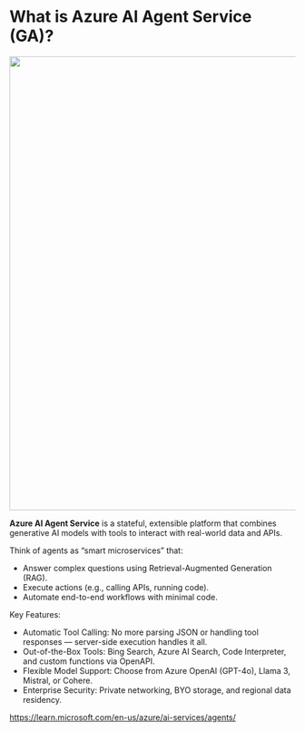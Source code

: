 # What is Azure AI Agent Service (GA)?
<img src="https://learn.microsoft.com/en-us/azure/ai-services/agents/media/agent-service-the-glue.png" width=800>

**Azure AI Agent Service** is a stateful, extensible platform that combines generative AI models with tools to interact with real-world data and APIs. 

Think of agents as “smart microservices” that:
- Answer complex questions using Retrieval-Augmented Generation (RAG).
- Execute actions (e.g., calling APIs, running code).
- Automate end-to-end workflows with minimal code.

Key Features:
- Automatic Tool Calling: No more parsing JSON or handling tool responses — server-side execution handles it all.
- Out-of-the-Box Tools: Bing Search, Azure AI Search, Code Interpreter, and custom functions via OpenAPI.
- Flexible Model Support: Choose from Azure OpenAI (GPT-4o), Llama 3, Mistral, or Cohere.
- Enterprise Security: Private networking, BYO storage, and regional data residency.

https://learn.microsoft.com/en-us/azure/ai-services/agents/
